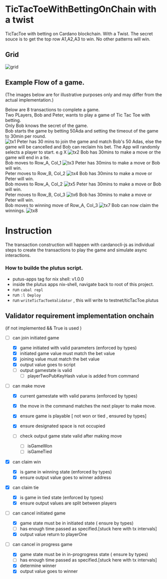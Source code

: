 # TicTacToeWithBettingOnChain with a twist

TicTacToe with betting on Cardano blockchain.
With a Twist. The secret souce is to get the top row A1,A2,A3 to win.
No other patterns will win.

## Grid

![grid](./docs/images//grid.jpg)

## Example Flow of a game.

(The images below are for illustrative purposes only and may differ from the actual implementation.)

Below are 8 transactions to complete a game.  
Two PLayers, Bob and Peter, wants to play a game of Tic Tac Toe with betting.  
Only Bob knows the secret of the game.  
Bob starts the game by betting 50Ada and setting the timeout of the game to 30min per round.  
![tx1](./docs/images/tx1.jpg)
Peter has 30 mins to join the game and match Bob's 50 Adas, else the game will be cancelled and Bob can reclaim his bet.
The App will randomly selects a player to start. e.g X
![tx2](./docs/images/tx2.jpg)
Bob has 30mins to make a move or the game will end in a tie.  
Bob moves to Row_A, Col_1
![tx3](./docs/images/tx3.jpg)
Peter has 30mins to make a move or Bob will win.  
Peter moves to Row_B, Col_2
![tx4](./docs/images/tx4.jpg)
Bob has 30mins to make a move or Peter will win.  
Bob moves to Row_A, Col_2
![tx5](./docs/images/tx5.jpg)
Peter has 30mins to make a move or Bob will win.  
Peter moves to Row_B, Col_3
![tx6](./docs/images/tx6.jpg)
Bob has 30mins to make a move or Peter will win.  
Bob moves to winning move of Row_A, Col_3
![tx7](./docs/images/tx7.jpg)
Bob can now claim the winnings.
![tx8](./docs/images/tx8.jpg)

# Instruction

The transaction construction will happen with cardanocli-js as individual steps to create the transactions to play the game and simulate async interactions.

### How to builde the plutus script.

- putus-apps tag for nix shell: v1.0.0
- inside the plutus apps nix-shell, navigate back to root of this project.
- run `cabal repl`
- run `:l Deploy`
- run `writeTicTacToeValidator` , this will write to testnet/ticTacToe.plutus

## Validator requirement implementation onchain

(if not implemented && True is used )

- [ ] can join initiated game

  - [x] game initiated with valid parameters (enforced by types)
  - [x] initiated game value must match the bet value
  - [x] joining value must match the bet value
  - [x] output value goes to script
  - [ ] output gamestate is valid
    - [ ] playerTwoPubKeyHash value is added from command

- [ ] can make move

  - [x] current gamestate with valid params (enforced by types)
  - [x] the move in the command matches the next player to make move.
  - [x] ensure game is playable [ not won or tied , ensured by types]
  - [x] ensure designated space is not occupied
  - [ ] check output game state valid after making move

    - [ ] isGameWon
    - [ ] isGameTied

- [x] can claim win

  - [x] is game in winning state (enforced by types)
  - [x] ensure output value goes to winner address

- [x] can claim tie

  - [x] is game in tied state (enforced by types)
  - [x] ensure output values are split between players

- [ ] can cancel initiated game

  - [x] game state must be in initiated state ( ensure by types)
  - [ ] has enough time passed as specified.[stuck here with tx intervals]
  - [x] output value return to playerOne

- [ ] can cancel in progress game

  - [x] game state must be in in-progrogress state ( ensure by types)
  - [ ] has enough time passed as specified.[stuck here with tx intervals]
  - [x] determine winner
  - [x] output value goes to winner

